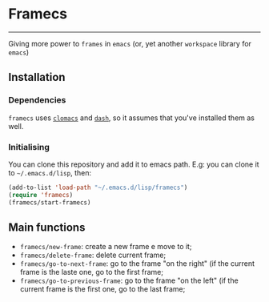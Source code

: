 # Framecs 
----
Giving more power to `frames` in `emacs` (or, yet another `workspace` library for `emacs`)

## Installation


### Dependencies
`framecs` uses [`clomacs`](https://github.com/clojure-emacs/clomacs) and [`dash`](https://github.com/magnars/dash.el), so it assumes that you've installed them as well.

### Initialising

You can clone this repository and add it to emacs path. E.g: you can clone it to `~/.emacs.d/lisp`, then:

```el
(add-to-list 'load-path "~/.emacs.d/lisp/framecs")
(require 'framecs)
(framecs/start-framecs)
```

## Main functions

- `framecs/new-frame`: create a new frame e move to it;
- `framecs/delete-frame`: delete current frame;
- `framecs/go-to-next-frame`: go to the frame "on the right" (if the current frame is the laste one, go to the first frame;
- `framecs/go-to-previous-frame`: go to the frame "on the left" (if the current frame is the first one, go to the last frame;
